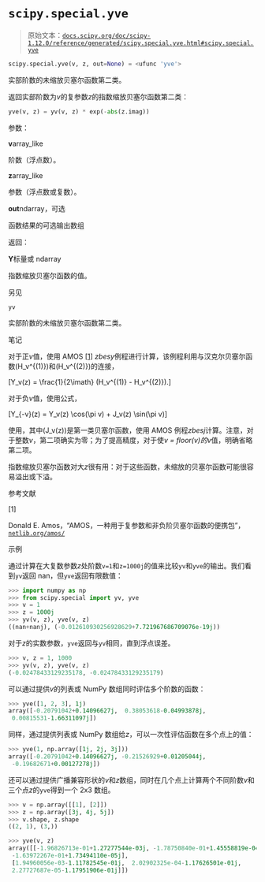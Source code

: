 # `scipy.special.yve`

> 原始文本：[`docs.scipy.org/doc/scipy-1.12.0/reference/generated/scipy.special.yve.html#scipy.special.yve`](https://docs.scipy.org/doc/scipy-1.12.0/reference/generated/scipy.special.yve.html#scipy.special.yve)

```py
scipy.special.yve(v, z, out=None) = <ufunc 'yve'>
```

实部阶数的未缩放贝塞尔函数第二类。

返回实部阶数为*v*的复参数*z*的指数缩放贝塞尔函数第二类：

```py
yve(v, z) = yv(v, z) * exp(-abs(z.imag)) 
```

参数：

**v**array_like

阶数（浮点数）。

**z**array_like

参数（浮点数或复数）。

**out**ndarray，可选

函数结果的可选输出数组

返回：

**Y**标量或 ndarray

指数缩放贝塞尔函数的值。

另见

`yv`

实部阶数的未缩放贝塞尔函数第二类。

笔记

对于正*v*值，使用 AMOS [[1]](#rba64767b4bf9-1) *zbesy*例程进行计算，该例程利用与汉克尔贝塞尔函数\(H_v^{(1)}\)和\(H_v^{(2)}\)的连接，

\[Y_v(z) = \frac{1}{2\imath} (H_v^{(1)} - H_v^{(2)}).\]

对于负*v*值，使用公式，

\[Y_{-v}(z) = Y_v(z) \cos(\pi v) + J_v(z) \sin(\pi v)\]

使用，其中\(J_v(z)\)是第一类贝塞尔函数，使用 AMOS 例程*zbesj*计算。注意，对于整数*v*，第二项确实为零；为了提高精度，对于使*v = floor(v)*的*v*值，明确省略第二项。

指数缩放贝塞尔函数对大*z*很有用：对于这些函数，未缩放的贝塞尔函数可能很容易溢出或下溢。

参考文献

[1]

Donald E. Amos，“AMOS，一种用于复参数和非负阶贝塞尔函数的便携包”，[`netlib.org/amos/`](http://netlib.org/amos/)

示例

通过计算在大复数参数*z*处阶数`v=1`和`z=1000j`的值来比较`yv`和`yve`的输出。我们看到`yv`返回 nan，但`yve`返回有限数值：

```py
>>> import numpy as np
>>> from scipy.special import yv, yve
>>> v = 1
>>> z = 1000j
>>> yv(v, z), yve(v, z)
((nan+nanj), (-0.012610930256928629+7.721967686709076e-19j)) 
```

对于*z*的实数参数，`yve`返回与`yv`相同，直到浮点误差。

```py
>>> v, z = 1, 1000
>>> yv(v, z), yve(v, z)
(-0.02478433129235178, -0.02478433129235179) 
```

可以通过提供*v*的列表或 NumPy 数组同时评估多个阶数的函数：

```py
>>> yve([1, 2, 3], 1j)
array([-0.20791042+0.14096627j,  0.38053618-0.04993878j,
 0.00815531-1.66311097j]) 
```

同样，通过提供列表或 NumPy 数组给*z*，可以一次性评估函数在多个点上的值：

```py
>>> yve(1, np.array([1j, 2j, 3j]))
array([-0.20791042+0.14096627j, -0.21526929+0.01205044j,
 -0.19682671+0.00127278j]) 
```

还可以通过提供广播兼容形状的*v*和*z*数组，同时在几个点上计算两个不同阶数*v*和三个点*z*的`yve`得到一个 2x3 数组。

```py
>>> v = np.array([[1], [2]])
>>> z = np.array([3j, 4j, 5j])
>>> v.shape, z.shape
((2, 1), (3,)) 
```

```py
>>> yve(v, z)
array([[-1.96826713e-01+1.27277544e-03j, -1.78750840e-01+1.45558819e-04j,
 -1.63972267e-01+1.73494110e-05j],
 [1.94960056e-03-1.11782545e-01j,  2.02902325e-04-1.17626501e-01j,
 2.27727687e-05-1.17951906e-01j]]) 
```
